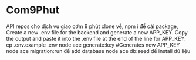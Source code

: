 # Com9Phut
API repos cho dịch vụ giao cơm 9 phút
clone về, npm i để cài package,
Create a new .env file for the backend and generate a new APP_KEY. Copy the output and paste it into the .env file at the end of the line for APP_KEY.
cp .env.example .env
node ace generate:key #Generates new APP_KEY
node ace migration:run để add database
node ace db:seed để install dữ liệu
